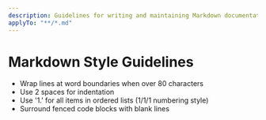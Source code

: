 ```yaml
---
description: Guidelines for writing and maintaining Markdown documentation.
applyTo: "**/*.md"
---
```


# Markdown Style Guidelines

- Wrap lines at word boundaries when over 80 characters
- Use 2 spaces for indentation
- Use '1.' for all items in ordered lists (1/1/1 numbering style)
- Surround fenced code blocks with blank lines
